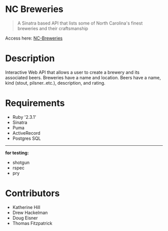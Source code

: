 # NC Breweries

> A Sinatra based API that lists some of North Carolina's finest breweries and their craftsmanship

Access here: [NC-Breweries]( https://thomftz.github.io/nc_breweries/)

# Description

Interactive Web API that allows a user to create a brewery and its associated beers. Breweries have a name and location. Beers have a name, kind (stout, pilsner..etc.), description, and rating.

# Requirements

* Ruby '2.3.1'
* Sinatra
* Puma
* ActiveRecord
* Postgres SQL

---
**for testing:**
* shotgun
* rspec
* pry

# Contributors
* Katherine Hill
* Drew Hackelman
* Doug Eisner
* Thomas Fitzpatrick 
